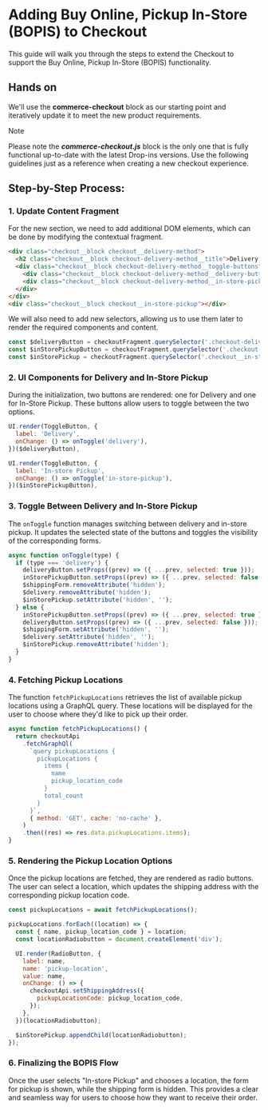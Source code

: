 # Adding Buy Online, Pickup In-Store (BOPIS) to Checkout

This guide will walk you through the steps to extend the Checkout to support the Buy Online, Pickup In-Store (BOPIS) functionality.

## Hands on

We'll use the **commerce-checkout** block as our starting point and iteratively update it to meet the new product requirements.

> [!NOTE]
> Please note the _**commerce-checkout.js**_ block is the only one that is fully functional up-to-date with the latest Drop-ins versions.
> Use the following guidelines just as a reference when creating a new checkout experience.

## Step-by-Step Process:

### 1. Update Content Fragment

For the new section, we need to add additional DOM elements, which can be done by modifying the contextual fragment.

```html
<div class="checkout__block checkout__delivery-method">
  <h2 class="checkout__block checkout-delivery-method__title">Delivery Method</h2>
  <div class="checkout__block checkout-delivery-method__toggle-buttons">
    <div class="checkout__block checkout-delivery-method__delivery-button"></div>
    <div class="checkout__block checkout-delivery-method__in-store-pickup-button"></div>
  </div>
</div>
<div class="checkout__block checkout__in-store-pickup"></div>
```

We will also need to add new selectors, allowing us to use them later to render the required components and content.

```javascript
const $deliveryButton = checkoutFragment.querySelector('.checkout-delivery-method__delivery-button');
const $inStorePickupButton = checkoutFragment.querySelector('.checkout-delivery-method__in-store-pickup-button');
const $inStorePickup = checkoutFragment.querySelector('.checkout__in-store-pickup');
```

### 2. UI Components for Delivery and In-Store Pickup

During the initialization, two buttons are rendered: one for Delivery and one for In-Store Pickup. These buttons allow users to toggle between the two options.

```javascript
UI.render(ToggleButton, {
  label: 'Delivery',
  onChange: () => onToggle('delivery'),
})($deliveryButton),

UI.render(ToggleButton, {
  label: 'In-store Pickup',
  onChange: () => onToggle('in-store-pickup'),
})($inStorePickupButton),
```

### 3. Toggle Between Delivery and In-Store Pickup

The `onToggle` function manages switching between delivery and in-store pickup. It updates the selected state of the buttons and toggles the visibility of the corresponding forms.

```javascript
async function onToggle(type) {
  if (type === 'delivery') {
    deliveryButton.setProps((prev) => ({ ...prev, selected: true }));
    inStorePickupButton.setProps((prev) => ({ ...prev, selected: false }));
    $shippingForm.removeAttribute('hidden');
    $delivery.removeAttribute('hidden');
    $inStorePickup.setAttribute('hidden', '');
  } else {
    inStorePickupButton.setProps((prev) => ({ ...prev, selected: true }));
    deliveryButton.setProps((prev) => ({ ...prev, selected: false }));
    $shippingForm.setAttribute('hidden', '');
    $delivery.setAttribute('hidden', '');
    $inStorePickup.removeAttribute('hidden');
  }
}
```

### 4. Fetching Pickup Locations

The function `fetchPickupLocations` retrieves the list of available pickup locations using a GraphQL query. These locations will be displayed for the user to choose where they'd like to pick up their order.

```javascript
async function fetchPickupLocations() {
  return checkoutApi
    .fetchGraphQl(
      `query pickupLocations {
        pickupLocations {
          items {
            name
            pickup_location_code
          }
          total_count
        }
      }`,
      { method: 'GET', cache: 'no-cache' },
    )
    .then((res) => res.data.pickupLocations.items);
}
```

### 5. Rendering the Pickup Location Options

Once the pickup locations are fetched, they are rendered as radio buttons. The user can select a location, which updates the shipping address with the corresponding pickup location code.

```javascript
const pickupLocations = await fetchPickupLocations();

pickupLocations.forEach((location) => {
  const { name, pickup_location_code } = location;
  const locationRadiobutton = document.createElement('div');

  UI.render(RadioButton, {
    label: name,
    name: 'pickup-location',
    value: name,
    onChange: () => {
      checkoutApi.setShippingAddress({
        pickupLocationCode: pickup_location_code,
      });
    },
  })(locationRadiobutton);

  $inStorePickup.appendChild(locationRadiobutton);
});
```

### 6. Finalizing the BOPIS Flow

Once the user selects "In-store Pickup" and chooses a location, the form for pickup is shown, while the shipping form is hidden. This provides a clear and seamless way for users to choose how they want to receive their order.
